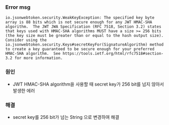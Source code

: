 ### Error msg

```
io.jsonwebtoken.security.WeakKeyException: The specified key byte array is 88 bits which is not secure enough for any JWT HMAC-SHA algorithm.  The JWT JWA Specification (RFC 7518, Section 3.2) states that keys used with HMAC-SHA algorithms MUST have a size >= 256 bits (the key size must be greater than or equal to the hash output size).  Consider using the io.jsonwebtoken.security.Keys#secretKeyFor(SignatureAlgorithm) method to create a key guaranteed to be secure enough for your preferred HMAC-SHA algorithm.  See https://tools.ietf.org/html/rfc7518#section-3.2 for more information.
```

### 원인

- JWT HMAC-SHA algorithm을 사용할 때 secret key가 256 bit를 넘지 않아서 발생한 에러

### 해결

- secret key를 256 bit가 넘는 String 으로 변경하여 해결

